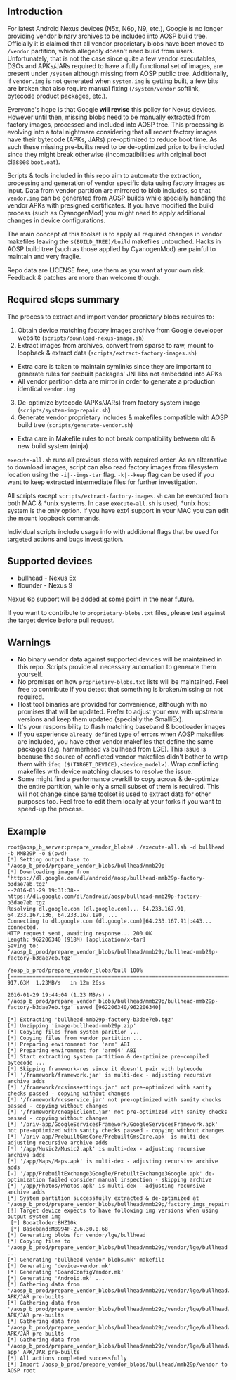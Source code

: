 ## Introduction

For latest Android Nexus devices (N5x, N6p, N9, etc.), Google is no longer providing vendor binary archives to be included into AOSP build tree. Officially it is claimed that all vendor proprietary blobs have been moved to `/vendor` partition, which allegedly doesn't need build from users. Unfortunately, that is not the case since quite a few vendor executables, DSOs and APKs/JARs required to have a fully functional set of images, are present under `/system` although missing from AOSP public tree. Additionally, if `vendor.img` is not generated when `system.img` is getting built, a few bits are broken that also require manual fixing (`/system/vendor` softlink, bytecode product packages, etc.). 

Everyone's hope is that Google **will revise** this policy for Nexus devices. However until then, missing blobs need to be manually extracted from factory images, processed and included into AOSP tree. This processing is evolving into a total nightmare considering that all recent factory images have their bytecode (APKs, JARs) pre-optimized to reduce boot time. As such these missing pre-builts need to be de-optimized prior to be included since they might break otherwise (incompatibilities with original boot classes `boot.oat`).

Scripts & tools included in this repo aim to automate the extraction, processing and generation of vendor specific data using factory images as input. Data from vendor partition are mirrored to blob includes, so that `vendor.img` can be generated from AOSP builds while specially handling the vendor APKs with presigned certificates. If you have modified the build process (such as CyanogenMod) you might need to apply additional changes in device configurations.

The main concept of this toolset is to apply all required changes in vendor makefiles leaving the `$(BUILD_TREE)/build` makefiles untouched. Hacks in AOSP build tree (such as those applied by CyanogenMod) are painful to maintain and very fragile.

Repo data are LICENSE free, use them as you want at your own risk. Feedback & patches are more than welcome though.


## Required steps summary

The process to extract and import vendor proprietary blobs requires to:

1. Obtain device matching factory images archive from Google developer website (`scripts/download-nexus-image.sh`)
2. Extract images from archives, convert from sparse to raw, mount to loopback & extract data (`scripts/extract-factory-images.sh`)
  * Extra care is taken to maintain symlinks since they are important to generate rules for prebuilt packages' JNI libs not embedded into APKs
  * All vendor partition data are mirror in order to generate a production identical `vendor.img`
3. De-optimize bytecode (APKs/JARs) from factory system image (`scripts/system-img-repair.sh`)
4. Generate vendor proprietary includes & makefiles compatible with AOSP build tree (`scripts/generate-vendor.sh`)
  * Extra care in Makefile rules to not break compatibility between old & new build system (ninja)

`execute-all.sh` runs all previous steps with required order. As an alternative to download images, script can also read factory images from filesystem location using the `-i|--imgs-tar` flag. `-k|--keep` flag can be used if you want to keep extracted intermediate files for further investigation.

All scripts except `scripts/extract-factory-images.sh` can be executed from both MAC & *unix systems. In case `execute-all.sh` is used, *unix host system is the only option. If you have ext4 support in your MAC you can edit the mount loopback commands.

Individual scripts include usage info with additional flags that be used for targeted actions and bugs investigation.


## Supported devices

* bullhead - Nexus 5x
* flounder - Nexus 9

Nexus 6p support will be added at some point in the near future.

If you want to contribute to `proprietary-blobs.txt` files, please test against the target device before pull request. 


## Warnings

* No binary vendor data against supported devices will be maintained in this repo. Scripts provide all necessary automation to generate them yourself.
* No promises on how `proprietary-blobs.txt` lists will be maintained. Feel free to contribute if you detect that something is broken/missing or not required.
* Host tool binaries are provided for convenience, although with no promises that will be updated. Prefer to adjust your env. with upstream versions and keep them updated (specially the SmalliEx).
* It's your responsibility to flash matching baseband & bootloader images
* If you experience `already defined` type of errors when AOSP makefiles are included, you have other vendor makefiles that define the same packages (e.g. hammerhead vs bullhead from LGE). This issue is because the source of conflicted vendor makefiles didn't bother to wrap them with `ifeq ($(TARGET_DEVICE),<device_model>)`. Wrap conflicting makefiles with device matching clauses to resolve the issue.
* Some might find a performance overkill to copy across & de-optimize the entire partition, while only a small subset of them is required. This will not change since same toolset is used to extract data for other purposes too. Feel free to edit them locally at your forks if you want to speed-up the process.


## Example

```
root@aosp_b_server:prepare_vendor_blobs# ./execute-all.sh -d bullhead -b MMB29P -o $(pwd)
[*] Setting output base to '/aosp_b_prod/prepare_vendor_blobs/bullhead/mmb29p'
[*] Downloading image from 'https://dl.google.com/dl/android/aosp/bullhead-mmb29p-factory-b3dae7eb.tgz'
--2016-01-29 19:31:38--  https://dl.google.com/dl/android/aosp/bullhead-mmb29p-factory-b3dae7eb.tgz
Resolving dl.google.com (dl.google.com)... 64.233.167.91, 64.233.167.136, 64.233.167.190, ...
Connecting to dl.google.com (dl.google.com)|64.233.167.91|:443... connected.
HTTP request sent, awaiting response... 200 OK
Length: 962206340 (918M) [application/x-tar]
Saving to: ‘/aosp_b_prod/prepare_vendor_blobs/bullhead/mmb29p/bullhead-mmb29p-factory-b3dae7eb.tgz’

/aosp_b_prod/prepare_vendor_blobs/bull 100%[==============================================================================>] 917.63M  1.23MB/s   in 12m 26ss

2016-01-29 19:44:04 (1.23 MB/s) - ‘/aosp_b_prod/prepare_vendor_blobs/bullhead/mmb29p/bullhead-mmb29p-factory-b3dae7eb.tgz’ saved [962206340/962206340]

[*] Extracting 'bullhead-mmb29p-factory-b3dae7eb.tgz'
[*] Unzipping 'image-bullhead-mmb29p.zip'
[*] Copying files from system parition ...
[*] Copying files from vendor partition ...
[*] Preparing environment for 'arm' ABI
[*] Preparing environment for 'arm64' ABI
[*] Start extracting system partition & de-optimize pre-compiled bytecode ...
[*] Skipping framework-res since it doesn't pair with bytecode
[*] '/framework/framework.jar' is multi-dex - adjusting recursive archive adds
[*] '/framework/rcsimssettings.jar' not pre-optimized with sanity checks passed - copying without changes
[*] '/framework/rcsservice.jar' not pre-optimized with sanity checks passed - copying without changes
[*] '/framework/cneapiclient.jar' not pre-optimized with sanity checks passed - copying without changes
[*] '/priv-app/GoogleServicesFramework/GoogleServicesFramework.apk' not pre-optimized with sanity checks passed - copying without changes
[*] '/priv-app/PrebuiltGmsCore/PrebuiltGmsCore.apk' is multi-dex - adjusting recursive archive adds
[*] '/app/Music2/Music2.apk' is multi-dex - adjusting recursive archive adds
[*] '/app/Maps/Maps.apk' is multi-dex - adjusting recursive archive adds
[-] '/app/PrebuiltExchange3Google/PrebuiltExchange3Google.apk' de-optimization failed consider manual inspection - skipping archive
[*] '/app/Photos/Photos.apk' is multi-dex - adjusting recursive archive adds
[*] System partition successfully extracted & de-optimized at '/aosp_b_prod/prepare_vendor_blobs/bullhead/mmb29p/factory_imgs_repaired_data'
[!] Target device expects to have following img versions when using output system img
 [*] Booatloder:BHZ10k
 [*] Baseband:M8994F-2.6.30.0.68
[*] Generating blobs for vendor/lge/bullhead
[*] Copying files to '/aosp_b_prod/prepare_vendor_blobs/bullhead/mmb29p/vendor/lge/bullhead' ...
[*] Generating 'bullhead-vendor-blobs.mk' makefile
[*] Generating 'device-vendor.mk'
[*] Generating 'BoardConfigVendor.mk'
[*] Generating 'Android.mk' ...
[*] Gathering data from '/aosp_b_prod/prepare_vendor_blobs/bullhead/mmb29p/vendor/lge/bullhead/vendor/app' APK/JAR pre-builts
[*] Gathering data from '/aosp_b_prod/prepare_vendor_blobs/bullhead/mmb29p/vendor/lge/bullhead/proprietary/app' APK/JAR pre-builts
[*] Gathering data from '/aosp_b_prod/prepare_vendor_blobs/bullhead/mmb29p/vendor/lge/bullhead/proprietary/framework' APK/JAR pre-builts
[*] Gathering data from '/aosp_b_prod/prepare_vendor_blobs/bullhead/mmb29p/vendor/lge/bullhead/proprietary/priv-app' APK/JAR pre-builts
[*] All actions completed successfully
[*] Import /aosp_b_prod/prepare_vendor_blobs/bullhead/mmb29p/vendor to AOSP root
```
